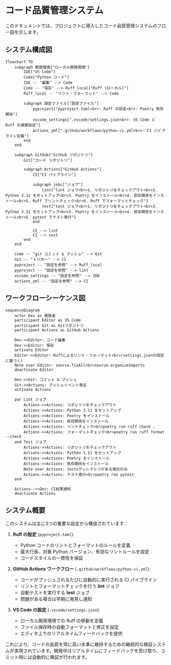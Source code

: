 # コード品質管理システム

このドキュメントでは、プロジェクトに導入したコード品質管理システムのフロー図を示します。

## システム構成図

```mermaid
flowchart TD
    subgraph 開発環境["ローカル開発環境"]
        IDE["VS Code"]
        Code["Python コード"]
        IDE -- "編集" --> Code
        Code -- "保存" --> Ruff_local["Ruff (ローカル)"]
        Ruff_local -- "リント・フォーマット" --> Code
        
        subgraph 設定ファイル["設定ファイル"]
            pyproject["pyproject.toml<br>- Ruff の設定<br>- Poetry 依存関係"]
            vscode_settings[".vscode/settings.json<br>- VS Code と Ruff の連携設定"]
            actions_yml[".github/workflows/python-ci.yml<br>- CI パイプライン定義"]
        end
    end
    
    subgraph GitHub["GitHub リポジトリ"]
        Git["コード リポジトリ"]
        
        subgraph Actions["GitHub Actions"]
            CI["CI パイプライン"]
            
            subgraph jobs["ジョブ"]
                lint["lint ジョブ<br>1. リポジトリをチェックアウト<br>2. Python 3.11 をセットアップ<br>3. Poetry をインストール<br>4. 依存関係をインストール<br>5. Ruff でリントチェック<br>6. Ruff でフォーマットチェック"]
                test["test ジョブ<br>1. リポジトリをチェックアウト<br>2. Python 3.11 をセットアップ<br>3. Poetry をインストール<br>4. 依存関係をインストール<br>5. pytest でテスト実行"]
            end
            
            CI --> lint
            CI --> test
        end
    end
    
    Code -- "git コミット & プッシュ" --> Git
    Git -- "トリガー" --> CI
    pyproject -- "設定を参照" --> Ruff_local
    pyproject -- "設定を参照" --> lint
    vscode_settings -- "設定を参照" --> IDE
    actions_yml -- "設定を参照" --> CI
```

## ワークフローシーケンス図

```mermaid
sequenceDiagram
    actor Dev as 開発者
    participant Editor as VS Code
    participant Git as Gitリポジトリ
    participant Actions as GitHub Actions
    
    Dev->>Editor: コード編集
    Dev->>Editor: 保存
    activate Editor
    Editor->>Editor: Ruffによるリント・フォーマット<br>(settings.jsonの設定に基づく)
    Note over Editor: source.fixAll<br>source.organizeImports
    deactivate Editor
    
    Dev->>Git: コミット & プッシュ
    Git->>Actions: プッシュイベント発生
    activate Actions
    
    par Lint ジョブ
        Actions->>Actions: リポジトリをチェックアウト
        Actions->>Actions: Python 3.11 をセットアップ
        Actions->>Actions: Poetry をインストール
        Actions->>Actions: 依存関係をインストール
        Actions->>Actions: リントチェック<br>poetry run ruff check .
        Actions->>Actions: フォーマットチェック<br>poetry run ruff format --check .
    and Test ジョブ
        Actions->>Actions: リポジトリをチェックアウト
        Actions->>Actions: Python 3.11 をセットアップ
        Actions->>Actions: Poetry をインストール
        Actions->>Actions: 依存関係をインストール
        Note over Actions: testsディレクトリがある場合のみ
        Actions->>Actions: テスト実行<br>poetry run pytest
    end
    
    Actions-->>Dev: CI結果通知
    deactivate Actions
```

## システム概要

このシステムは主に3つの重要な設定から構成されています：

1. **Ruff の設定** (`pyproject.toml`):
   - Python コードのリントとフォーマットのルールを定義
   - 最大行長、対象 Python バージョン、有効なリントルールを設定
   - コードスタイルの一貫性を保証

2. **GitHub Actions ワークフロー** (`.github/workflows/python-ci.yml`):
   - コードがプッシュされるたびに自動的に実行される CI パイプライン
   - リントとフォーマットチェックを行う **lint** ジョブ
   - 自動テストを実行する **test** ジョブ
   - 問題がある場合は早期に発見し通知

3. **VS Code の設定** (`.vscode/settings.json`):
   - ローカル開発環境での Ruff の挙動を定義
   - ファイル保存時の自動フォーマットと修正を設定
   - エディタ上でのリアルタイムフィードバックを提供

これにより、コードの品質を常に高い水準に維持するための継続的な検証システムが実現されています。開発中はリアルタイムにフィードバックを受け取り、コミット時には自動的に検証が行われます。 
